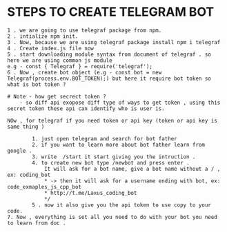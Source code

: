 # STEPS TO CREATE TELEGRAM BOT

    1 . we are going to use telegraf package from npm.
    2 . intialize npm init.
    3 . Now, because we are using telegraf package install npm i telegraf
    4 . Create index.js file now 
    5 . start downloading module syntax from document of telegraf . so here we are using common js module 
    e.g - const { Telegraf } = require('telegraf');
    6 . Now , create bot object (e.g - const bot = new Telegraf(process.env.BOT_TOKEN);) but here it require bot token so what is bot token ?

    # Note - how get secrect token ?  
        - so diff api exopose diff type of ways to get token , using this secret token these api can identify who is user is.

    NOw , for telegraf if you need token or api key (token or api key is same thing )

            1. just open telegram and search for bot father 
            2. if you want to learn more about bot father learn from google . 
            3. write  /start it start giving you the intruction .
            4. to create new bot type /newbot and press enter . 
                It will ask for a bot name, give a bot name without a / , ex: coding_bot
                * -> then it will ask for a username ending with bot, ex: code_exmaples_js_cpp_bot
                * http://t.me/Laxus_coding_bot
                */
            5 . now it also give you the api token to use copy to your code.
    7. Now , everything is set all you need to do with your bot you need to learn from doc .
